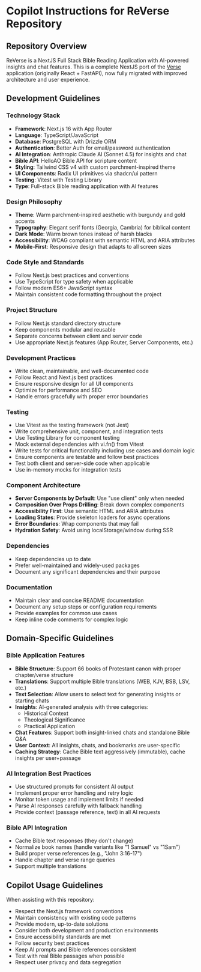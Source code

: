 # Copilot Instructions for ReVerse Repository

## Repository Overview
ReVerse is a NextJS Full Stack Bible Reading Application with AI-powered insights and chat features. This is a complete NextJS port of the [Verse](https://github.com/nihilok/Verse) application (originally React + FastAPI), now fully migrated with improved architecture and user experience.

## Development Guidelines

### Technology Stack
- **Framework**: Next.js 16 with App Router
- **Language**: TypeScript/JavaScript
- **Database**: PostgreSQL with Drizzle ORM
- **Authentication**: Better Auth for email/password authentication
- **AI Integration**: Anthropic Claude AI (Sonnet 4.5) for insights and chat
- **Bible API**: HelloAO Bible API for scripture content
- **Styling**: Tailwind CSS v4 with custom parchment-inspired theme
- **UI Components**: Radix UI primitives via shadcn/ui pattern
- **Testing**: Vitest with Testing Library
- **Type**: Full-stack Bible reading application with AI features

### Design Philosophy
- **Theme**: Warm parchment-inspired aesthetic with burgundy and gold accents
- **Typography**: Elegant serif fonts (Georgia, Cambria) for biblical content
- **Dark Mode**: Warm brown tones instead of harsh blacks
- **Accessibility**: WCAG compliant with semantic HTML and ARIA attributes
- **Mobile-First**: Responsive design that adapts to all screen sizes

### Code Style and Standards
- Follow Next.js best practices and conventions
- Use TypeScript for type safety when applicable
- Follow modern ES6+ JavaScript syntax
- Maintain consistent code formatting throughout the project

### Project Structure
- Follow Next.js standard directory structure
- Keep components modular and reusable
- Separate concerns between client and server code
- Use appropriate Next.js features (App Router, Server Components, etc.)

### Development Practices
- Write clean, maintainable, and well-documented code
- Follow React and Next.js best practices
- Ensure responsive design for all UI components
- Optimize for performance and SEO
- Handle errors gracefully with proper error boundaries

### Testing
- Use Vitest as the testing framework (not Jest)
- Write comprehensive unit, component, and integration tests
- Use Testing Library for component testing
- Mock external dependencies with vi.fn() from Vitest
- Write tests for critical functionality including use cases and domain logic
- Ensure components are testable and follow best practices
- Test both client and server-side code when applicable
- Use in-memory mocks for integration tests

### Component Architecture
- **Server Components by Default**: Use "use client" only when needed
- **Composition Over Props Drilling**: Break down complex components
- **Accessibility First**: Use semantic HTML and ARIA attributes
- **Loading States**: Provide skeleton loaders for async operations
- **Error Boundaries**: Wrap components that may fail
- **Hydration Safety**: Avoid using localStorage/window during SSR

### Dependencies
- Keep dependencies up to date
- Prefer well-maintained and widely-used packages
- Document any significant dependencies and their purpose

### Documentation
- Maintain clear and concise README documentation
- Document any setup steps or configuration requirements
- Provide examples for common use cases
- Keep inline code comments for complex logic

## Domain-Specific Guidelines

### Bible Application Features
- **Bible Structure**: Support 66 books of Protestant canon with proper chapter/verse structure
- **Translations**: Support multiple Bible translations (WEB, KJV, BSB, LSV, etc.)
- **Text Selection**: Allow users to select text for generating insights or starting chats
- **Insights**: AI-generated analysis with three categories:
  - Historical Context
  - Theological Significance
  - Practical Application
- **Chat Features**: Support both insight-linked chats and standalone Bible Q&A
- **User Context**: All insights, chats, and bookmarks are user-specific
- **Caching Strategy**: Cache Bible text aggressively (immutable), cache insights per user+passage

### AI Integration Best Practices
- Use structured prompts for consistent AI output
- Implement proper error handling and retry logic
- Monitor token usage and implement limits if needed
- Parse AI responses carefully with fallback handling
- Provide context (passage reference, text) in all AI requests

### Bible API Integration
- Cache Bible text responses (they don't change)
- Normalize book names (handle variants like "1 Samuel" vs "1Sam")
- Build proper verse references (e.g., "John 3:16-17")
- Handle chapter and verse range queries
- Support multiple translations

## Copilot Usage Guidelines
When assisting with this repository:
- Respect the Next.js framework conventions
- Maintain consistency with existing code patterns
- Provide modern, up-to-date solutions
- Consider both development and production environments
- Ensure accessibility standards are met
- Follow security best practices
- Keep AI prompts and Bible references consistent
- Test with real Bible passages when possible
- Respect user privacy and data segregation
